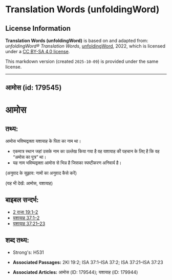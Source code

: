 # Translation Words (unfoldingWord)

## License Information

**Translation Words (unfoldingWord)** is based on and adapted from: _unfoldingWord® Translation Words_, [unfoldingWord](https://unfoldingword.org/utw), 2022, which is licensed under a [CC BY-SA 4.0 license](https://creativecommons.org/licenses/by-sa/4.0/legalcode.en).

This markdown version (created `2025-10-09`) is provided under the same license.



--------------------------------

## आमोस (id: 179545)

आमोस
====

तथ्य:
-----

आमोस भविष्यद्वक्ता यशायाह के पिता का नाम था।

* एकमात्र स्थान जहां उसके नाम का उल्लेख किया गया है वह यशायाह की पहचान के लिए है कि वह “अमोस का पुत्र” था।
* यह नाम भविष्यद्वक्ता आमोस से भिन्न है जिसका स्पष्टीकरण अनिवार्य है।

(अनुवाद के सुझाव: नामों का अनुवाद कैसे करें)

(यह भी देखें: आमोस, यशायाह)

बाइबल सन्दर्भ:
--------------

* [2 राजा 19:1–2](https://ref.ly/2Kgs0:0)
* [यशायाह 37:1–2](https://ref.ly/Isa37:1-Isa37:2)
* [यशायाह 37:21–23](https://ref.ly/Isa37:21-Isa37:23)

शब्द तथ्य:
----------

* Strong's: H531

* **Associated Passages:** 2KI 19:2; ISA 37:1–ISA 37:2; ISA 37:21–ISA 37:23
* **Associated Articles:** आमोस (ID: 179544); यशायाह (ID: 179944)

